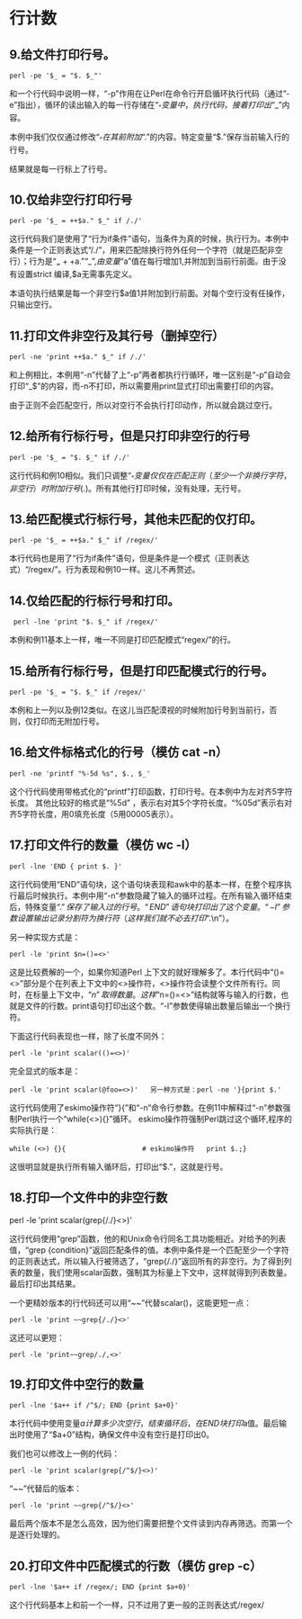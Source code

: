 # 行计数

## 9.给文件打印行号。

    perl -pe '$_ = "$. $_"'

和一个行代码中说明一样，“-p”作用在让Perl在命令行开启循环执行代码（通过”-e”指出），循环的读出输入的每一行存储在“$_”变量中，执行代码，接着打印出“$_”内容。

本例中我们仅仅通过修改“$_”在其前附加“$.”的内容。特定变量“$.”保存当前输入行的行号。

结果就是每一行标上了行号。

## 10.仅给非空行打印行号

    perl -pe '$_ = ++$a." $_" if /./'

这行代码我们是使用了“行为if条件”语句，当条件为真的时候，执行行为。本例中条件是一个正则表达式“/./”，用来匹配除换行符外任何一个字符（就是匹配非空行）；行为是“$_=++$a.”“_$”,由变量“$a”值在每行增加1,并附加到当前行前面。由于没有设置strict 编译,$a无需事先定义。

本语句执行结果是每一个非空行$a值1并附加到行前面。对每个空行没有任操作，只输出空行。

## 11.打印文件非空行及其行号（删掉空行）

    perl -ne 'print ++$a." $_" if /./'

和上例相比，本例用“-n”代替了上“-p”两者都执行行循环，唯一区别是“-p”自动会打印“_$”的内容，而-n不打印，所以需要用print显式打印出需要打印的内容。

由于正则不会匹配空行，所以对空行不会执行打印动作，所以就会跳过空行。

## 12.给所有行标行号，但是只打印非空行的行号

    perl -pe '$_ = "$. $_" if /./'

这行代码和例10相似。我们只调整“$_”变量仅仅在匹配正则（至少一个非换行字符，非空行）时附加行号($.)。所有其他行打印时候，没有处理，无行号。

##  13.给匹配模式行标行号，其他未匹配的仅打印。

    perl -pe '$_ = ++$a." $_" if /regex/'

本行代码也是用了“行为if条件”语句，但是条件是一个模式（正则表达式）“/regex/”。行为表现和例10一样。这儿不再赘述。

## 14.仅给匹配的行标行号和打印。
   
     perl -lne 'print "$. $_" if /regex/'

本例和例11基本上一样，唯一不同是打印匹配模式“regex/”的行。

## 15.给所有行标行号，但是打印匹配模式行的行号。

    perl -pe '$_ = "$. $_" if /regex/'

本例和上一列以及例12类似。在这儿当匹配漠视的时候附加行号到当前行，否则，仅打印而无附加行号。

## 16.给文件标格式化的行号（模仿 cat -n）

    perl -ne 'printf "%-5d %s", $., $_'

这个行代码使用带格式化的“printf”打印函数，打印行号。在本例中为左对齐5字符长度。
其他比较好的格式是“%5d” ，表示右对其5个字符长度。“%05d”表示右对齐5字符长度，用0填充长度（5用00005表示）。

## 17.打印文件行的数量（模仿 wc -l）

    perl -lne 'END { print $. }'

这行代码使用“END”语句块，这个语句块表现和awk中的基本一样，在整个程序执行最后时候执行。本例中用“-n”参数隐藏了输入的循环过程。在所有输入循环结束后，特殊变量“$.”保存了输入过的行号。“END”语句块打印出了这个变量。“-l”参数设置输出记录分割符为换行符（这样我们就不必去打印“$.\n”）。

另一种实现方式是：

    perl -le 'print $n=()=<>'

这是比较费解的一个，如果你知道Perl 上下文的就好理解多了。本行代码中“()=<>”部分是个在列表上下文中的<>操作符，<>操作符会读整个文件所有行。同时，在标量上下文中，“$n”取得数量。这样“$n=()=<>”结构就等与输入的行数，也就是文件的行数。print语句打印出这个数。“-l”参数使得输出数量后输出一个换行符。

下面这行代码表现也一样，除了长度不同外：

    perl -le 'print scalar(()=<>)'

完全显式的版本是：

    perl -le 'print scalar(@foo=<>)'   另一种方式是：perl -ne '}{print $.'

这行代码使用了eskimo操作符“}{”和“-n”命令行参数。在例11中解释过“-n”参数强制Perl执行一个“while(<>){}”循环。 eskimo操作符强制Perl跳过这个循环,程序的实际执行是：

    while (<>) {}{                   # eskimo操作符   print $.;}

这很明显就是执行所有输入循环后，打印出“$.”，这就是行号。

## 18.打印一个文件中的非空行数

   perl -le 'print scalar(grep{/./}<>)'

这行代码使用“grep”函数，他的和Unix命令行同名工具功能相近。对给予的列表值，“grep {condition}”返回匹配条件的值。本例中条件是一个匹配至少一个字符的正则表达式，所以输入行被筛选了，“grep{/./}”返回所有的非空行。为了得到列表的数量，我们使用scalar函数，强制其为标量上下文中，这样就得到列表数量。最后打印出其结果。

一个更精妙版本的行代码还可以用“~~”代替scalar()，这能更短一点：

    perl -le 'print ~~grep{/./}<>'

这还可以更短：

    perl -le 'print~~grep/./,<>'

## 19.打印文件中空行的数量

    perl -lne '$a++ if /^$/; END {print $a+0}'

本行代码中使用变量$a计算多少次空行，结束循环后，在END块打印$a值。最后输出时使用了“$a+0”结构，确保文件中没有空行是打印出0。

我们也可以修改上一例的代码：

    perl -le 'print scalar(grep{/^$/}<>)'

“~~”代替后的版本：

    perl -le 'print ~~grep{/^$/}<>'

最后两个版本不是怎么高效，因为他们需要把整个文件读到内存再筛选。而第一个是逐行处理的。

## 20.打印文件中匹配模式的行数（模仿 grep -c）

    perl -lne '$a++ if /regex/; END {print $a+0}'

这个行代码基本上和前一个一样，只不过用了更一般的正则表达式/regex/
